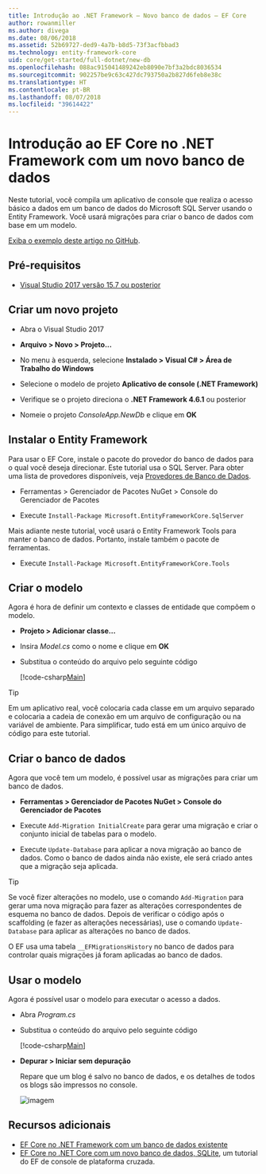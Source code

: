 ```yaml
---
title: Introdução ao .NET Framework – Novo banco de dados – EF Core
author: rowanmiller
ms.author: divega
ms.date: 08/06/2018
ms.assetid: 52b69727-ded9-4a7b-b8d5-73f3acfbbad3
ms.technology: entity-framework-core
uid: core/get-started/full-dotnet/new-db
ms.openlocfilehash: 088ac915041489242eb8090e7bf3a2bdc8036534
ms.sourcegitcommit: 902257be9c63c427dc793750a2b827d6feb8e38c
ms.translationtype: HT
ms.contentlocale: pt-BR
ms.lasthandoff: 08/07/2018
ms.locfileid: "39614422"
---
```

# <a name="getting-started-with-ef-core-on-net-framework-with-a-new-database"></a>Introdução ao EF Core no .NET Framework com um novo banco de dados

Neste tutorial, você compila um aplicativo de console que realiza o acesso básico a dados em um banco de dados do Microsoft SQL Server usando o Entity Framework. Você usará migrações para criar o banco de dados com base em um modelo.

[Exiba o exemplo deste artigo no GitHub](https://github.com/aspnet/EntityFramework.Docs/tree/master/samples/core/GetStarted/FullNet/ConsoleApp.NewDb).

## <a name="prerequisites"></a>Pré-requisitos

* [Visual Studio 2017 versão 15.7 ou posterior](https://www.visualstudio.com/downloads/)

## <a name="create-a-new-project"></a>Criar um novo projeto

* Abra o Visual Studio 2017

* **Arquivo > Novo > Projeto...**

* No menu à esquerda, selecione **Instalado > Visual C# > Área de Trabalho do Windows**

* Selecione o modelo de projeto **Aplicativo de console (.NET Framework)**

* Verifique se o projeto direciona o **.NET Framework 4.6.1** ou posterior

* Nomeie o projeto *ConsoleApp.NewDb* e clique em **OK**

## <a name="install-entity-framework"></a>Instalar o Entity Framework

Para usar o EF Core, instale o pacote do provedor do banco de dados para o qual você deseja direcionar. Este tutorial usa o SQL Server. Para obter uma lista de provedores disponíveis, veja [Provedores de Banco de Dados](../../providers/index.md).

* Ferramentas > Gerenciador de Pacotes NuGet > Console do Gerenciador de Pacotes

* Execute `Install-Package Microsoft.EntityFrameworkCore.SqlServer`

Mais adiante neste tutorial, você usará o Entity Framework Tools para manter o banco de dados. Portanto, instale também o pacote de ferramentas.

* Execute `Install-Package Microsoft.EntityFrameworkCore.Tools`

## <a name="create-the-model"></a>Criar o modelo

Agora é hora de definir um contexto e classes de entidade que compõem o modelo.

* **Projeto > Adicionar classe...**

* Insira *Model.cs* como o nome e clique em **OK**

* Substitua o conteúdo do arquivo pelo seguinte código

  [!code-csharp[Main](../../../../samples/core/GetStarted/FullNet/ConsoleApp.NewDb/Model.cs)] 

> [!TIP]  
> Em um aplicativo real, você colocaria cada classe em um arquivo separado e colocaria a cadeia de conexão em um arquivo de configuração ou na variável de ambiente. Para simplificar, tudo está em um único arquivo de código para este tutorial.

## <a name="create-the-database"></a>Criar o banco de dados

Agora que você tem um modelo, é possível usar as migrações para criar um banco de dados.

* **Ferramentas > Gerenciador de Pacotes NuGet > Console do Gerenciador de Pacotes**

* Execute `Add-Migration InitialCreate` para gerar uma migração e criar o conjunto inicial de tabelas para o modelo.

* Execute `Update-Database` para aplicar a nova migração ao banco de dados. Como o banco de dados ainda não existe, ele será criado antes que a migração seja aplicada.

> [!TIP]  
> Se você fizer alterações no modelo, use o comando `Add-Migration` para gerar uma nova migração para fazer as alterações correspondentes de esquema no banco de dados. Depois de verificar o código após o scaffolding (e fazer as alterações necessárias), use o comando `Update-Database` para aplicar as alterações no banco de dados.
>
> O EF usa uma tabela `__EFMigrationsHistory` no banco de dados para controlar quais migrações já foram aplicadas ao banco de dados.

## <a name="use-the-model"></a>Usar o modelo

Agora é possível usar o modelo para executar o acesso a dados.

* Abra *Program.cs*

* Substitua o conteúdo do arquivo pelo seguinte código

  [!code-csharp[Main](../../../../samples/core/GetStarted/FullNet/ConsoleApp.NewDb/Program.cs)]

* **Depurar > Iniciar sem depuração**

  Repare que um blog é salvo no banco de dados, e os detalhes de todos os blogs são impressos no console.

  ![imagem](_static/output-new-db.png)

## <a name="additional-resources"></a>Recursos adicionais

* [EF Core no .NET Framework com um banco de dados existente](xref:core/get-started/full-dotnet/existing-db)
* [EF Core no .NET Core com um novo banco de dados, SQLite](xref:core/get-started/netcore/new-db-sqlite), um tutorial do EF de console de plataforma cruzada.
